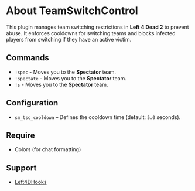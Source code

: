 # About TeamSwitchControl
This plugin manages team switching restrictions in **Left 4 Dead 2** to prevent abuse. It enforces cooldowns for switching teams and blocks infected players from switching if they have an active victim.

## Commands
* `!spec` - Moves you to the **Spectator** team.
* `!spectate` - Moves you to the **Spectator** team.
* `!s` - Moves you to the **Spectator** team.

## Configuration
* `sm_tsc_cooldown` – Defines the cooldown time (default: `5.0` seconds).

## Require
* Colors (for chat formatting)

## Support
* [Left4DHooks](https://github.com/SilvDev/Left4DHooks)
